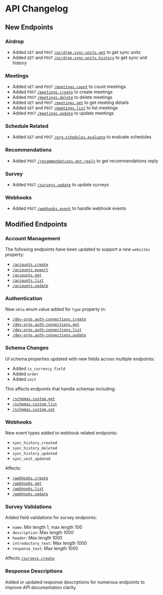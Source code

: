 
# API Changelog

## New Endpoints

### Airdrop
- Added `GET` and `POST` [`/airdrop.sync-units.get`](/beta/api-reference/airdrop/sync-units-get-post) to get sync units
- Added `GET` and `POST` [`/airdrop.sync-units.history`](/beta/api-reference/airdrop/sync-units-history-post) to get sync unit history

### Meetings
- Added `GET` and `POST` [`/meetings.count`](/beta/api-reference/meetings/count-post) to count meetings
- Added `POST` [`/meetings.create`](/beta/api-reference/meetings/create) to create meetings
- Added `POST` [`/meetings.delete`](/beta/api-reference/meetings/delete) to delete meetings
- Added `GET` and `POST` [`/meetings.get`](/beta/api-reference/meetings/get-post) to get meeting details
- Added `GET` and `POST` [`/meetings.list`](/beta/api-reference/meetings/list-post) to list meetings
- Added `POST` [`/meetings.update`](/beta/api-reference/meetings/update) to update meetings

### Schedule Related
- Added `GET` and `POST` [`/org-schedules.evaluate`](/beta/api-reference/schedules/org-evaluate-post) to evaluate schedules

### Recommendations
- Added `POST` [`/recommendations.get-reply`](/beta/api-reference/recommendations/get-reply) to get recommendations reply

### Survey
- Added `POST` [`/surveys.update`](/beta/api-reference/surveys/update) to update surveys

### Webhooks
- Added `POST` [`/webhooks.event`](/beta/api-reference/webhooks/event) to handle webhook events

## Modified Endpoints

### Account Management
The following endpoints have been updated to support a new `websites` property:

- [`/accounts.create`](/beta/api-reference/accounts/create)
- [`/accounts.export`](/beta/api-reference/accounts/export-post)
- [`/accounts.get`](/beta/api-reference/accounts/get-post)
- [`/accounts.list`](/beta/api-reference/accounts/list-post)
- [`/accounts.update`](/beta/api-reference/accounts/update)

### Authentication
New `okta` enum value added for `type` property in:

- [`/dev-orgs.auth-connections.create`](/beta/api-reference/auth-connection/dev-org-auth-connections-create)
- [`/dev-orgs.auth-connections.get`](/beta/api-reference/auth-connection/dev-org-auth-connections-get-post)
- [`/dev-orgs.auth-connections.list`](/beta/api-reference/auth-connection/dev-org-auth-connections-list-post)
- [`/dev-orgs.auth-connections.update`](/beta/api-reference/auth-connection/dev-org-auth-connections-update)

### Schema Changes
UI schema properties updated with new fields across multiple endpoints:
- Added `is_currency_field`
- Added `order` 
- Added `unit`

This affects endpoints that handle schemas including:
- [`/schemas.custom.get`](/beta/api-reference/customization/custom-schema-fragments-get-post)
- [`/schemas.custom.list`](/beta/api-reference/customization/custom-schema-fragments-list-post)
- [`/schemas.custom.set`](/beta/api-reference/customization/custom-schema-fragments-set)

### Webhooks
New event types added to webhook related endpoints:
- `sync_history_created`
- `sync_history_deleted` 
- `sync_history_updated`
- `sync_unit_updated`

Affects:
- [`/webhooks.create`](/beta/api-reference/webhooks/create)
- [`/webhooks.get`](/beta/api-reference/webhooks/get-post)
- [`/webhooks.list`](/beta/api-reference/webhooks/list-post)
- [`/webhooks.update`](/beta/api-reference/webhooks/update)

### Survey Validations
Added field validations for survey endpoints:
- `name`: Min length 1, max length 100
- `description`: Max length 1000
- `header`: Max length 1000
- `introductory_text`: Max length 1000
- `response_text`: Max length 1000

Affects [`/surveys.create`](/beta/api-reference/surveys/create)

### Response Descriptions
Added or updated response descriptions for numerous endpoints to improve API documentation clarity.